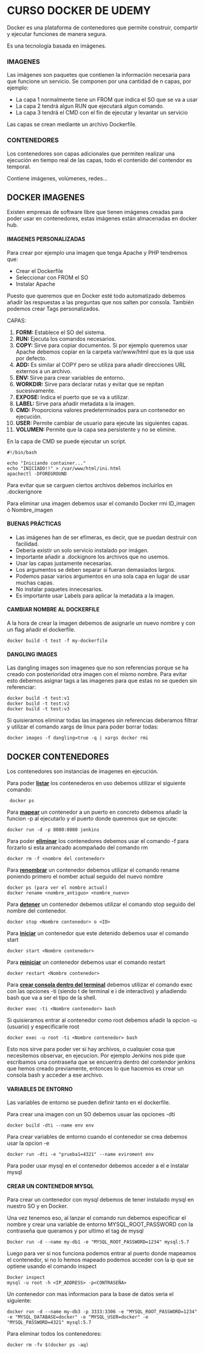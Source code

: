 <h1><strong> CURSO DOCKER DE UDEMY </strong></h1>

Docker es una plataforma de contenedores que permite construir, compartir y ejecutar funciones de manera segura.

Es una tecnología basada en imágenes.


<h3><strong> IMAGENES </strong></h3>

Las imágenes son paquetes que contienen la información necesaria para que funcione un servicio.
Se componen por una cantidad de n capas, por ejemplo:

<ul>
  <li> La capa 1 normalmente tiene un FROM que indica el SO que se va a usar</li>
  <li> La capa 2 tendrá algun RUN que ejecutará algun comando. </li>
  <li> La capa 3 tendrá el CMD con el fin de ejecutar y levantar un servicio </li>
</ul>

Las capas se crean mediante un archivo Dockerfile.

<h3><strong> CONTENEDORES </strong></h3>

Los contenedores son capas adicionales que permiten realizar una ejecución en tiempo real de las capas, todo el contenido del contendor es temporal.

Contiene imágenes, volúmenes, redes...

<h2><strong> DOCKER IMAGENES </strong></h3>

Existen empresas de software libre que tienen imágenes creadas para poder usar en contenedores, estas imágenes están almacenadas en docker hub.

<h4><strong> IMAGENES PERSONALIZADAS </strong></h4>

Para crear por ejemplo una imagen que tenga Apache y PHP tendremos que:

<ul>
  <li> Crear el Dockerfile</li>
  <li> Seleccionar con FROM el SO </li>
  <li> Instalar Apache </li>
</ul>

Puesto que queremos que en Docker esté todo automatizado debemos añadir las respuestas a las preguntas que nos salten por consola.
También podemos crear Tags personalizados.

CAPAS:

<ol>
  <li><strong> FORM: </strong> Establece el SO del sistema. </li>
  <li><strong> RUN: </strong> Ejecuta los comandos necesarios. </li>
  <li><strong> COPY: </strong> Sirve para copiar documentos. Si por ejemplo queremos usar Apache debemos copiar en la carpeta     var/www/html que es la que usa por defecto. </li>
  <li><strong> ADD: </strong> Es similar al COPY pero se utiliza para añadir direcciones URL externos a un archivo. </li>
  <li><strong> ENV: </strong> Sirve para crear variables de entorno. </li>
  <li><strong> WORKDIR: </strong> Sirve para declarar rutas y evitar que se repitan sucesivamente. </li>
  <li><strong> EXPOSE: </strong> Indica el puerto que se va a utilizar. </li>
  <li><strong> LABEL: </strong> Sirve para añadir metadata a la imagen. </li>
  <li><strong> CMD: </strong> Proporciona valores predeterminados para un contenedor en ejecución. </li>
  <li><strong> USER: </strong> Permite cambiar de usuario para ejecute las siguientes capas. </li>
  <li><strong> VOLUMEN: </strong> Permite que la capa sea persistente y no se elimine. </li>

</ol>


En la capa de CMD se puede ejecutar un script.

    #!/bin/bash

    echo "Iniciando container..."
    echo "INICIADO!!" > /var/www/html/ini.html
    apachectl -DFOREGROUND

Para evitar que se carguen ciertos archivos debemos incluirlos en .dockerignore

Para eliminar una imagen debemos usar el comando Docker rmi ID_imagen ó Nombre_imagen

<h4><strong> BUENAS PRÁCTICAS </h4></strong>

<ul>
  <li> Las imágenes han de ser efímeras, es decir, que se puedan destruir con facilidad. </li>
  <li> Debería existir un solo servicio instalado por imágen. </li>
  <li> Importante añadir a .dockignore los archivos que no usemos. </li>
  <li> Usar las capas justamente necesarias. </li>
  <li> Los argumentos se deben separar si fueran demasiados largos. </li>
  <li> Podemos pasar varios argumentos en una sola capa en lugar de usar muchas capas. </li>
  <li> No instalar paquetes innecesarios. </li>
  <li> Es importante usar Labels para aplicar la metadata a la imagen. </li>
</ul>

<h4><strong> CAMBIAR NOMBRE AL DOCKERFILE </strong></h4>

A la hora de crear la imagen debemos de asignarle un nuevo nombre y con un flag añadir el dockerfile.

    docker build -t test -f my-dockerfile
    
    
<h4><strong> DANGLING IMAGES </strong></h4>

Las dangling images son imagenes que no son referencias porque se ha creado con posterioridad otra imagen con el mismo nombre.
Para evitar esto debemos asignar tags a las imagenes para que estas no se queden sin referenciar:

    docker build -t test:v1
    docker build -t test:v2
    docker build -t test:v3
    
Si quisieramos eliminar todas las imagenes sin referencias deberamos filtrar y utilizar el comando xargs de linux para poder borrar todas:

    docker images -f dangling=true -q | xargs docker rmi
    

 <h2><strong> DOCKER CONTENEDORES </strong></h2>
 
Los contenedores son instancias de imagenes en ejecución.

Para poder <u><strong>listar</strong></u> los contenederos en uso debemos utilizar el siguiente comando:

     docker ps
     
Para <u><strong>mapear</strong></u> un contenedor a un puerto en concreto debemos añadir la funcion -p al ejecutarlo y el puerto donde queremos que se ejecute:

    docker run -d -p 8080:8080 jenkins
    
Para poder <u><strong>eliminar</strong></u> los contenedores debemos usar el comando -f para forzarlo si esta arrancado acompañado del comando rm

    docker rm -f <nombre del contenedor>
    
Para <u><strong>renombrar</strong></u> un contenedor debemos utilizar el comando rename poniendo primero el nomber actual seguido del nuevo nombre
 
    docker ps (para ver el nombre actual)
    docker rename <nombre_antiguo> <nombre_nuevo>
    
 Para <u><strong>detener</strong></u> un contenedor debemos utilizar el comando stop seguido del nombre del contenedor.
 
    docker stop <Nombre contenedor> o <ID>
    
Para <u><strong>iniciar</strong></u> un contenedor que este detenido debemos usar el comando start

    docker start <Nombre contenedor>
    
Para <u><strong>reiniciar</strong></u> un contenedor debemos usar el comando restart

    docker restart <Nombre contenedor>
    
Para <u><strong>crear consola dentro del terminal</strong></u> debemos utilizar el comando exec con las opciones -ti (siendo t de terminal e i de interactivo) y añadiendo bash que va a ser el tipo de la shell.

    docker exec -ti <Nombre contenedor> bash

Si quisieramos entrar al contenedor como root debemos añadir la opcion -u (usuario) y especificarle root

    docker exec -u root -ti <Nombre contenedor> bash
    
Esto nos sirve para poder ver si hay archivos, o cualquier cosa que necesitemos observar, en ejecucion.
Por ejemplo Jenkins nos pide que escribamos una contraseña que se encuentra dentro del contendor jenkins que hemos creado previamente, entonces lo que hacemos es crear un consola bash y acceder a ese archivo.

<h4><strong> VARIABLES DE ENTORNO </strong> </h4>

Las variables de entorno se pueden definir tanto en el dockerfile.

Para crear una imagen con un SO debemos usuar las opciones -dti

    docker build -dti --name env env
    
Para crear variables de entorno cuando el contenedor se crea debemos usar la opcion -e

    docker run -dti -e "prueba1=4321" --name eviroment env
    
Para poder usar mysql en el contenedor debemos acceder a el e instalar mysql

<h4><strong> CREAR UN CONTENEDOR MYSQL </strong></h4>
 
Para crear un contenedor con mysql debemos de tener instalado mysql en nuestro SO y en Docker.
 
Una vez tenemos eso, al lanzar el comando run debemos especificar el nombre y crear una variable de entorno MYSQL_ROOT_PASSWORD con la contraseña que queramos y por ultimo el tag de mysql
 
    Docker run -d --name my-db1 -e "MYSQL_ROOT_PASSWORD=1234" mysql:5.7
    
Luego para ver si nos funciona podemos entrar al puerto donde mapeamos el contenedor, si no lo hemos mapeado podemos acceder con la ip que se optiene usando el comando inspect

    Docker inspect
    mysql -u root -h <IP_ADDRESS> -p<CONTRASEÑA>
    
Un contenedor con mas informacion para la base de datos seria el siguiente:

    docker run -d --name my-db3 -p 3333:3306 -e "MYSQL_ROOT_PASSWORD=1234" -e "MYSQL_DATABASE=docker" -e "MYSQL_USER=docker" -e "MYSQL_PASSWORD=4321" mysql:5.7
    
Para eliminar todos los contenedores:

    docker rm -fv $(docker ps -aq)
